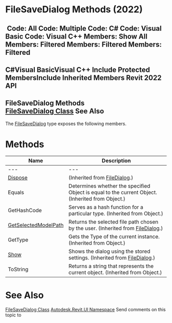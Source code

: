 # FileSaveDialog Methods (2022)

﻿
 Code: All Code: Multiple Code: C# Code: Visual Basic Code: Visual C++  Members: Show All Members: Filtered Members: Filtered Members: Filtered   
---  
C#Visual BasicVisual C++
Include Protected MembersInclude Inherited Members
Revit 2022 API  
---  
FileSaveDialog Methods  
[FileSaveDialog Class](afc7f52e-49ef-2c31-4414-9984b5fe456f.md "FileSaveDialog Class") See Also  
---  
The [FileSaveDialog](afc7f52e-49ef-2c31-4414-9984b5fe456f.md "FileSaveDialog Class") type exposes the following members.
# Methods
| Name | Description |
| --- | --- |
| --- | --- | --- |
| [Dispose](9b5a81a9-6a5f-2735-d4ef-5b56e2722315.md "Dispose Method") | (Inherited from [FileDialog](99bb6529-12de-a126-50f7-39346dd5b48d.md "FileDialog Class").) |
| Equals | Determines whether the specified Object is equal to the current Object. (Inherited from Object.) |
| GetHashCode | Serves as a hash function for a particular type.  (Inherited from Object.) |
| [GetSelectedModelPath](687d0a50-f222-3947-3f58-b369cdd5961f.md "GetSelectedModelPath Method") | Returns the selected file path chosen by the user.  (Inherited from [FileDialog](99bb6529-12de-a126-50f7-39346dd5b48d.md "FileDialog Class").) |
| GetType | Gets the Type of the current instance. (Inherited from Object.) |
| [Show](95d81e22-81ac-0ba2-0e63-112697f4098a.md "Show Method") | Shows the dialog using the stored settings.  (Inherited from [FileDialog](99bb6529-12de-a126-50f7-39346dd5b48d.md "FileDialog Class").) |
| ToString | Returns a string that represents the current object. (Inherited from Object.) |

# See Also
[FileSaveDialog Class](afc7f52e-49ef-2c31-4414-9984b5fe456f.md "FileSaveDialog Class")
[Autodesk.Revit.UI Namespace](e86fd90a-8957-02a6-da7f-ced248966e3e.md "Autodesk.Revit.UI Namespace")
Send comments on this topic to 